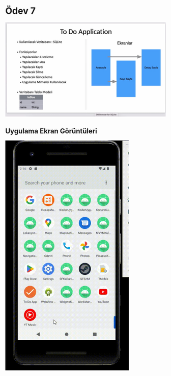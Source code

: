 # Ödev 7

![Odev7](https://github.com/dogukaanatlar/techcareer.net-Android/blob/main/Odev7/Odev7.jpg)

## Uygulama Ekran Görüntüleri


![todoAppgif](https://github.com/dogukaanatlar/techcareer.net-Android/blob/main/Odev7/todoApp.gif)
